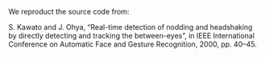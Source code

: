 We reproduct the source code from:

S. Kawato and J. Ohya, “Real-time detection of nodding and headshaking by directly detecting and tracking the between-eyes”, in IEEE International Conference on Automatic Face and Gesture Recognition, 2000, pp. 40–45.
